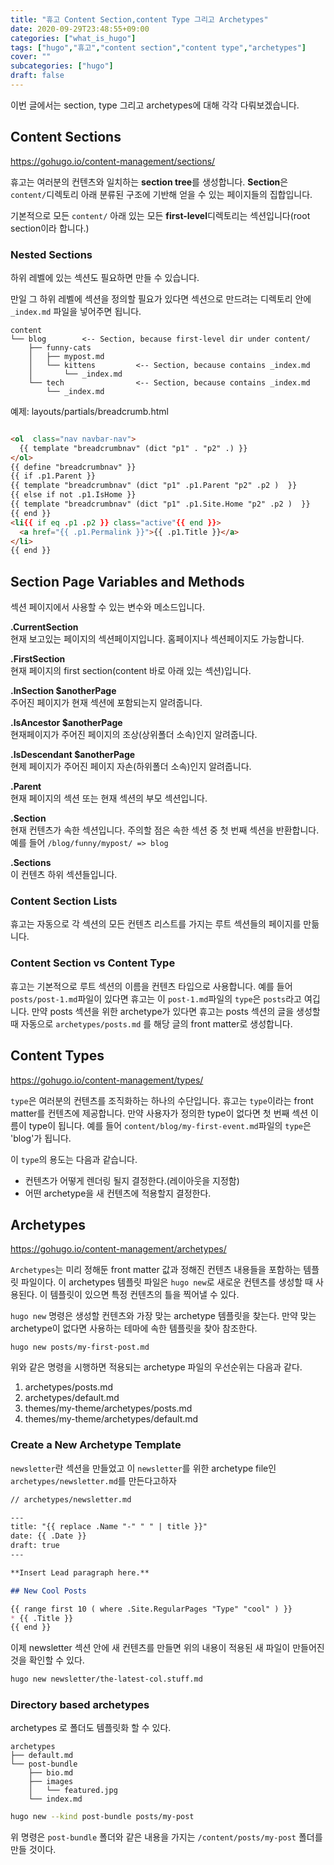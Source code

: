 ```yaml
---
title: "휴고 Content Section,content Type 그리고 Archetypes"
date: 2020-09-29T23:48:55+09:00
categories: ["what_is_hugo"]
tags: ["hugo","휴고","content section","content type","archetypes"]
cover: ""
subcategories: ["hugo"]
draft: false
---
```


이번 글에서는 section, type 그리고 archetypes에 대해 각각 다뤄보겠습니다.

## Content Sections
https://gohugo.io/content-management/sections/

휴고는 여러분의 컨텐츠와 일치하는 **section tree**를 생성합니다. **Section**은 `content/`디렉토리 아래 분류된 구조에 기반해 얻을 수 있는 페이지들의 집합입니다.

기본적으로 모든 `content/` 아래 있는 모든 **first-level**디렉토리는 섹션입니다(root section이라 합니다.)

### Nested Sections
하위 레벨에 있는 섹션도 필요하면 만들 수 있습니다.

만일 그 하위 레벨에 섹션을 정의할 필요가 있다면 섹션으로 만드려는 디렉토리 안에 `_index.md` 파일을 넣어주면 됩니다.

```
content
└── blog        <-- Section, because first-level dir under content/
    ├── funny-cats
    │   ├── mypost.md
    │   └── kittens         <-- Section, because contains _index.md
    │       └── _index.md
    └── tech                <-- Section, because contains _index.md
        └── _index.md
```

예제: layouts/partials/breadcrumb.html

```html

<ol  class="nav navbar-nav">
  {{ template "breadcrumbnav" (dict "p1" . "p2" .) }}
</ol>
{{ define "breadcrumbnav" }}
{{ if .p1.Parent }}
{{ template "breadcrumbnav" (dict "p1" .p1.Parent "p2" .p2 )  }}
{{ else if not .p1.IsHome }}
{{ template "breadcrumbnav" (dict "p1" .p1.Site.Home "p2" .p2 )  }}
{{ end }}
<li{{ if eq .p1 .p2 }} class="active"{{ end }}>
  <a href="{{ .p1.Permalink }}">{{ .p1.Title }}</a>
</li>
{{ end }}
```

## Section Page Variables and Methods

섹션 페이지에서 사용할 수 있는 변수와 메소드입니다.

**.CurrentSection**  
현재 보고있는 페이지의 섹션페이지입니다. 홈페이지나 섹션페이지도 가능합니다.

**.FirstSection**  
현재 페이지의 first section(content 바로 아래 있는 섹션)입니다. 

**.InSection $anotherPage**  
주어진 페이지가 현재 섹션에 포함되는지 알려줍니다.

**.IsAncestor $anotherPage**  
현재페이지가 주어진 페이지의 조상(상위폴더 소속)인지 알려줍니다.

**.IsDescendant $anotherPage**  
현제 페이지가 주어진 페이지 자손(하위폴더 소속)인지 알려줍니다.

**.Parent**  
현재 페이지의 섹션 또는 현재 섹션의 부모 섹션입니다.

**.Section**  
현재 컨텐츠가 속한 섹션입니다. 주의할 점은 속한 섹션 중 첫 번째 섹션을 반환합니다. 예를 들어 `/blog/funny/mypost/ => blog`

**.Sections**  
이 컨텐츠 하위 섹션들입니다.

### Content Section Lists
휴고는 자동으로 각 섹션의 모든 컨텐츠 리스트를 가지는 루트 섹션들의 페이지를 만듦니다.

### Content Section vs Content Type
휴고는 기본적으로 루트 섹션의 이름을 컨텐츠 타입으로 사용합니다. 예를 들어 `posts/post-1.md`파일이 있다면 휴고는 이 `post-1.md`파일의 `type`은 `posts`라고 여깁니다. 만약 posts 섹션을 위한 archetype가 있다면 휴고는 posts 섹션의 글을 생성할 때 자동으로
`archetypes/posts.md` 를 해당 글의 front matter로 생성합니다.

## Content Types
https://gohugo.io/content-management/types/

`type`은 여러분의 컨텐츠를 조직화하는 하나의 수단입니다. 휴고는 `type`이라는 front matter를 컨텐츠에 제공합니다. 만약 사용자가 정의한 type이 없다면 첫 번째 섹션 이름이 type이 됩니다. 예를 들어 `content/blog/my-first-event.md`파일의 `type`은 'blog'가 됩니다.

이 `type`의 용도는 다음과 같습니다.

* 컨텐츠가 어떻게 렌더링 될지 결정한다.(레이아웃을 지정함)
* 어떤 archetype을 새 컨텐츠에 적용할지 결정한다.

## Archetypes
https://gohugo.io/content-management/archetypes/

`Archetypes`는 미리 정해둔 front matter 값과 정해진 컨텐츠 내용들을 포함하는 템플릿 파일이다. 이 archetypes 템플릿 파일은 `hugo new`로 새로운 컨텐츠를 생성할 때 사용된다. 이 템플릿이 있으면 특정 컨텐츠의 틀을 찍어낼 수 있다.

`hugo new` 명령은 생성할 컨텐츠와 가장 맞는 archetype 템플릿을 찾는다. 만약 맞는 archetype이 없다면 사용하는 테마에 속한 템플릿을 찾아 참조한다.

```
hugo new posts/my-first-post.md
```
위와 같은 명령을 시행하면 적용되는 archetype 파일의 우선순위는 다음과 같다.

1. archetypes/posts.md
2. archetypes/default.md
3. themes/my-theme/archetypes/posts.md
4. themes/my-theme/archetypes/default.md

### Create a New Archetype Template

`newsletter`란 섹션을 만들었고 이 `newsletter`를 위한 archetype file인 `archetypes/newsletter.md`를 만든다고하자

```md
// archetypes/newsletter.md

---
title: "{{ replace .Name "-" " " | title }}"
date: {{ .Date }}
draft: true
---

**Insert Lead paragraph here.**

## New Cool Posts

{{ range first 10 ( where .Site.RegularPages "Type" "cool" ) }}
* {{ .Title }}
{{ end }}
```

이제 newsletter 섹션 안에 새 컨텐츠를 만들면 위의 내용이 적용된 새 파일이 만들어진 것을 확인할 수 있다.

```bash
hugo new newsletter/the-latest-col.stuff.md
```

### Directory based archetypes

archetypes 로 폴더도 템플릿화 할 수 있다.
```
archetypes
├── default.md
└── post-bundle
    ├── bio.md
    ├── images
    │   └── featured.jpg
    └── index.md
```

```bash
hugo new --kind post-bundle posts/my-post
```
위 명령은 `post-bundle` 폴더와 같은 내용을 가지는 `/content/posts/my-post` 폴더를 만들 것이다. 
